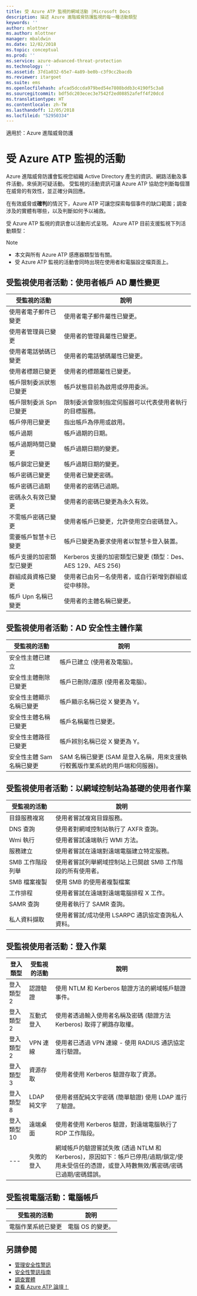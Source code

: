 ```yaml
---
title: 受 Azure ATP 監視的網域活動 |Microsoft Docs
description: 描述 Azure 進階威脅防護監視的每一種活動類型
keywords: ''
author: mlottner
ms.author: mlottner
manager: mbaldwin
ms.date: 12/02/2018
ms.topic: conceptual
ms.prod: ''
ms.service: azure-advanced-threat-protection
ms.technology: ''
ms.assetid: 37d1a032-65e7-4a89-be0b-c3f9cc2bacdb
ms.reviewer: itargoet
ms.suite: ems
ms.openlocfilehash: afcad5dccda979bed54e7808bddb3c4190f5c3a8
ms.sourcegitcommit: bdf5dc203ecec3e7542f2ed08852afeff4f20dcd
ms.translationtype: HT
ms.contentlocale: zh-TW
ms.lasthandoff: 12/05/2018
ms.locfileid: "52950334"
---
```

適用於：Azure 進階威脅防護



# <a name="azure-atp-monitored-activities"></a>受 Azure ATP 監視的活動

Azure 進階威脅防護會監視您組織 Active Directory 產生的資訊、網路活動及事件活動，來偵測可疑活動。 受監視的活動資訊可讓 Azure ATP 協助您判斷每個潛在威脅的有效性，並正確分與回應。 

在有效威脅或**確判**的情況下，Azure ATP 可讓您探索每個事件的缺口範圍；調查涉及的實體有哪些，以及判斷如何予以補救。

受 Azure ATP 監視的資訊會以活動形式呈現。 Azure ATP 目前支援監視下列活動類型：

> [!NOTE] 
> - 本文與所有 Azure ATP 感應器類型皆有關。
>- 受 Azure ATP 監視的活動會同時出現在使用者和電腦設定檔頁面上。 
 

## <a name="monitored-user-activities-user-account-ad-attribute-changes"></a>受監視使用者活動：使用者帳戶 AD 屬性變更

|受監視的活動|說明|
|---------------------|------------------|
|使用者電子郵件已變更|使用者電子郵件屬性已變更。|
|使用者管理員已變更|使用者的管理員屬性已變更。|
|使用者電話號碼已變更|使用者的電話號碼屬性已變更。|
|使用者標題已變更 |使用者的標題屬性已變更。|
|帳戶限制委派狀態已變更 |帳戶狀態目前為啟用或停用委派。|
|帳戶限制委派 Spn 已變更 | 限制委派會限制指定伺服器可以代表使用者執行的目標服務。|
|帳戶停用已變更 |指出帳戶為停用或啟用。|
|帳戶過期|帳戶過期的日期。|
|帳戶過期時間已變更 |帳戶過期日期的變更。|
|帳戶鎖定已變更|帳戶過期日期的變更。|
|帳戶密碼已變更|使用者已變更密碼。|
|帳戶密碼已過期 |使用者的密碼已過期。|
|密碼永久有效已變更 |使用者的密碼已變更為永久有效。|
|不需帳戶密碼已變更 |使用者帳戶已變更，允許使用空白密碼登入。|
|需要帳戶智慧卡已變更  |帳戶已變更為要求使用者以智慧卡登入裝置。|
|帳戶支援的加密類型已變更 |Kerberos 支援的加密類型已變更 (類型：Des、AES 129、AES 256)|
|群組成員資格已變更  |使用者已由另一名使用者，或自行新增到群組或從中移除。|
|帳戶 Upn 名稱已變更  |使用者的主體名稱已變更。|

## <a name="monitored-user-activities-ad-security-principal-operations"></a>受監視使用者活動：AD 安全性主體作業

|受監視的活動|說明|
|---------------------|------------------|
|安全性主體已建立 |帳戶已建立 (使用者及電腦)。|
|安全性主體刪除已變更  |帳戶已刪除/還原 (使用者及電腦)。|
|安全性主體顯示名稱已變更   |帳戶顯示名稱已從 X 變更為 Y。|
|安全性主體名稱已變更  |帳戶名稱屬性已變更。|
|安全性主體路徑已變更  |帳戶辨別名稱已從 X 變更為 Y。|
|安全性主體 Sam 名稱已變更 |SAM 名稱已變更 (SAM 是登入名稱，用來支援執行較舊版作業系統的用戶端和伺服器)。|

## <a name="monitored-user-activities-domain-controller-based-user-operations"></a>受監視使用者活動：以網域控制站為基礎的使用者作業

|受監視的活動|說明|
|---------------------|------------------|
|目錄服務複寫  |使用者嘗試複寫目錄服務。|
|DNS 查詢  |使用者對網域控制站執行了 AXFR 查詢。|
|Wmi 執行  |使用者嘗試遠端執行 WMI 方法。|
|服務建立   |使用者嘗試在遠端對遠端電腦建立特定服務。|
|SMB 工作階段列舉   |使用者嘗試列舉網域控制站上已開啟 SMB 工作階段的所有使用者。|
|SMB 檔案複製| 使用 SMB 的使用者複製檔案|
|工作排程  |使用者嘗試在遠端對遠端電腦排程 X 工作。|
|SAMR 查詢   |使用者執行了 SAMR 查詢。|
|私人資料擷取  |使用者嘗試/成功使用 LSARPC 通訊協定查詢私人資料。|




## <a name="monitored-user-activities-login-operations"></a>受監視使用者活動：登入作業

|登入類型|受監視的活動|說明|
|---------------------|---------------------|------------------|
|登入類型 2|認證驗證  |使用 NTLM 和 Kerberos 驗證方法的網域帳戶驗證事件。|
|登入類型 2|互動式登入  |使用者透過輸入使用者名稱及密碼 (驗證方法 Kerberos) 取得了網路存取權。|
|登入類型 2|VPN 連線   |使用者已透過 VPN 連線 - 使用 RADIUS 通訊協定進行驗證。|
|登入類型 3|資源存取  |使用者使用 Kerberos 驗證存取了資源。|
|登入類型 8|LDAP 純文字  |使用者搭配純文字密碼 (簡單驗證) 使用 LDAP 進行了驗證。|
|登入類型 10|遠端桌面 |使用者使用 Kerberos 驗證，對遠端電腦執行了 RDP 工作階段。|
| --- |失敗的登入 |網域帳戶的驗證嘗試失敗 (透過 NTLM 和 Kerberos)，原因如下：帳戶已停用/過期/鎖定/使用未受信任的憑證，或登入時數無效/舊密碼/密碼已過期/密碼錯誤。|


## <a name="monitored-machine-activities-machine-account"></a>受監視電腦活動：電腦帳戶

|受監視的活動|說明|
|---------------------|------------------|
|電腦作業系統已變更|電腦 OS 的變更。


## <a name="see-also"></a>另請參閱
- [管理安全性警訊](working-with-suspicious-activities.md)
- [安全性警訊指南](suspicious-activity-guide.md)
- [調查實體](investigate-entity.md)
- [查看 Azure ATP 論壇！](https://aka.ms/azureatpcommunity)
